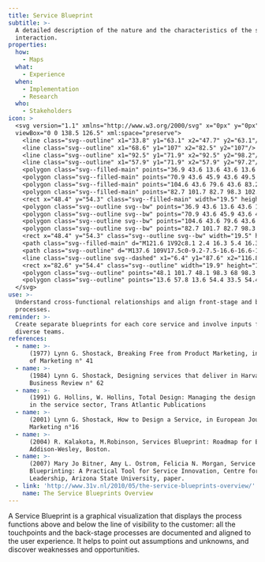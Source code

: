 ```yaml
---
title: Service Blueprint
subtitle: >-
  A detailed description of the nature and the characteristics of the service
  interaction.
properties:
  how:
    - Maps
  what:
    - Experience
  when:
    - Implementation
    - Research
  who:
    - Stakeholders
icon: >
  <svg version="1.1" xmlns="http://www.w3.org/2000/svg" x="0px" y="0px"
  viewBox="0 0 138.5 126.5" xml:space="preserve">
    <line class="svg--outline" x1="33.8" y1="63.1" x2="47.7" y2="63.1"/>
    <line class="svg--outline" x1="68.6" y1="107" x2="82.5" y2="107"/>
    <line class="svg--outline" x1="92.5" y1="71.9" x2="92.5" y2="98.2"/>
    <line class="svg--outline" x1="57.9" y1="71.9" x2="57.9" y2="97.2"/>
    <polygon class="svg--filled-main" points="36.9 43.6 13.6 43.6 13.6 32.8 36.9 32.8 40.5 38.3 "/>
    <polygon class="svg--filled-main" points="70.9 43.6 45.9 43.6 49.5 38.3 45.9 32.8 70.9 32.8 74.5 38.3 "/>
    <polygon class="svg--filled-main" points="104.6 43.6 79.6 43.6 83.2 38.3 79.6 32.8 104.6 32.8 108.3 38.3 "/>
    <polygon class="svg--filled-main" points="82.7 101.7 82.7 98.3 102.6 98.3 102.6 115.8 82.7 115.8 82.7 112 "/>
    <rect x="48.4" y="54.3" class="svg--filled-main" width="19.5" height="16.8"/>
    <polygon class="svg--outline svg--bw" points="36.9 43.6 13.6 43.6 13.6 32.8 36.9 32.8 40.5 38.3 "/>
    <polygon class="svg--outline svg--bw" points="70.9 43.6 45.9 43.6 49.5 38.3 45.9 32.8 70.9 32.8 74.5 38.3 "/>
    <polygon class="svg--outline svg--bw" points="104.6 43.6 79.6 43.6 83.2 38.3 79.6 32.8 104.6 32.8 108.3 38.3 "/>
    <polygon class="svg--outline svg--bw" points="82.7 101.7 82.7 98.3 102.6 98.3 102.6 115.8 82.7 115.8 82.7 112 "/>
    <rect x="48.4" y="54.3" class="svg--outline svg--bw" width="19.5" height="16.8"/>
    <path class="svg--filled-main" d="M121.6 1V92c8.1 2.4 16.3 5.4 16.3 14.4V17.2C137.9 8.2 130.6 0.9 121.6 1"/>
    <path class="svg--outline" d="M137.6 109V17.5c0-9.2-7.5-16.6-16.6-16.6V1v91.4C130.2 92.3 137.6 99.8 137.6 109s-7.5 16.6-16.6 16.6v0h-16.4H87 0.9v-108h119.5"/>
    <line class="svg--outline svg--dashed" x1="6.4" y1="87.6" x2="116.8" y2="87.6"/>
    <rect x="82.6" y="54.4" class="svg--outline" width="19.9" height="17.5"/>
    <polygon class="svg--outline" points="48.1 101.7 48.1 98.3 68 98.3 68 115.8 48.1 115.8 48.1 112 "/>
    <polygon class="svg--outline" points="13.6 57.8 13.6 54.4 33.5 54.4 33.5 71.9 13.6 71.9 13.6 68.1 "/>
  </svg>
use: >-
  Understand cross-functional relationships and align front-stage and back-stage
  processes.
reminder: >-
  Create separate blueprints for each core service and involve inputs from
  diverse teams.
references:
  - name: >-
      (1977) Lynn G. Shostack, Breaking Free from Product Marketing, in Journal
      of Marketing n° 41
  - name: >-
      (1984) Lynn G. Shostack, Designing services that deliver in Harvard
      Business Review n° 62
  - name: >-
      (1991) G. Hollins, W. Hollins, Total Design: Managing the design process
      in the service sector, Trans Atlantic Publications
  - name: >-
      (2001) Lynn G. Shostack, How to Design a Service, in European Journal of
      Marketing n°16
  - name: >-
      (2004) R. Kalakota, M.Robinson, Services Blueprint: Roadmap for Execution,
      Addison-Wesley, Boston.
  - name: >-
      (2007) Mary Jo Bitner, Amy L. Ostrom, Felicia N. Morgan, Service
      Blueprinting: A Practical Tool for Service Innovation, Centre for Services
      Leadership, Arizona State University, paper.
  - link: 'http://www.31v.nl/2010/05/the-service-blueprints-overview/'
    name: The Service Blueprints Overview
---
```

A Service Blueprint is a graphical visualization that displays the process functions above and below the line of visibility to the customer: all the touchpoints and the back-stage processes are documented and aligned to the user experience. It helps to point out assumptions and unknowns, and discover weaknesses and opportunities.
